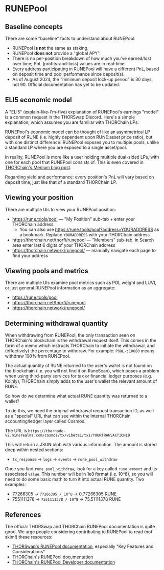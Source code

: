 # RUNEPool

## Baseline concepts

There are some "baseline" facts to understand about RUNEPool:

- RUNEPool **is not** the same as staking.
- RUNEPool **does not** provide a "global APY".
- There is no per-position breakdown of how much you've earned/lost over time; PnL (profits-and-loss) values are in real-time.
- Every address participating in RUNEPool will have a different PnL, based on deposit time and pool performance since deposit(s).
- As of August 2024, the "minimum deposit lock-up period" is 30 days, not 90.  Official documentation has yet to be updated.

## ELI5 economic model

A "ELI5" (explain-like-I'm-five) explanation of RUNEPool's earnings "model" is
a common request in the THORSwap Discord.  Here's a simple explanation, which
assumes you are familiar with THORChain LPs:

RUNEPool's economic model can be thought of like an asymmetrical LP deposit of
RUNE (i.e. highly dependent upon RUNE:asset price ratio), but with one distinct
difference: RUNEPool exposes you to multiple pools, unlike a standard LP where
you are exposed to a single asset/pool.

In reality, RUNEPool is more like a user holding multiple dual-sided LPs,
with one for each pool that RUNEPool consists of.  This is even covered in
[THORChain's Medium blog post](https://medium.com/thorchain/runepool-on-thorchain-bf8fef5587d5).

Regarding yield and performance: every position's PnL will vary based on
deposit time, just like that of a standard THORChain LP.

## Viewing your position

There are multiple UIs to view your RUNEPool position:

- <https://rune.tools/pool> &mdash; "My Position" sub-tab + enter your THORChain address
  - You can also use <https://rune.tools/pool?address=YOURADDRESS> as a bookmark.  Replace `YOURADDRESS` with your THORChain address
- <https://thorchain.net/thorfi/runepool> &mdash; "Members" sub-tab, in Search area enter last 6 digits of your THORChain address
- <https://thorchain.network/runepool/> &mdash; manually navigate each page to find your address

## Viewing pools and metrics

There are multiple UIs examine pool metrics such as POL weight and LUVI, or
just general RUNEPool information as an aggregate:

- <https://rune.tools/pool>
- <https://thorchain.net/thorfi/runepool>
- <https://thorchain.network/runepool/>

## Determining withdrawal quantity

When withdrawing from RUNEPool, the only transaction seen on THORChain's
blockchain is the withdrawal request itself.  This comes in the form of a memo
which instructs THORChain to initiate the withdrawal, and (effectively) the
percentage to withdraw.  For example: `POOL-:10000` means withdraw 100% from RUNEPool.

The actual quantity of RUNE returned to the user's wallet is not found on the
blockchain (i.e. you will not find it on RuneScan), which poses a problem when
using third-party services for tax or financial ledger purposes (e.g. Koinly);
THORChain simply adds to the user's wallet the relevant amount of RUNE.

So how do we determine what actual RUNE quantity was returned to a wallet?

To do this, we need the original withdrawal request transaction ID, as well as a
"special" URL that can see within the internal THORChain accounting/ledger
layer called Cosmos.

The URL is `https://thornode-v2.ninerealms.com/cosmos/tx/v1beta1/txs/YOURTRANSACTIONID`

This will return a JSON blob with various information.  The amount is stored
deep within nested sections:

- `tx_response` &rarr; `logs` &rarr; `events` &rarr; `rune_pool_withdraw`

Once you find `rune_pool_withdraw`, look for a key called `rune_amount` and its
associated `value`.  This number will be in 1e8 format (i.e. 10^8), so you will
need to do some basic math to turn it into actual RUNE quantity.  Two examples:

- 77266305 &rarr; `77266305 / 10^8` &rarr; 0.77266305 RUNE
- 7551111378 &rarr; `7551111378 / 10^8` &rarr; 75.51111378 RUNE

## References

The official THORSwap and THORChain RUNEPool documentation is quite good.  We
urge people considering contributing to RUNEPool to read (not skim!) these
resources:

- [THORSwap's RUNEPool documentation](https://docs.thorswap.finance/thorswap/thorswap/runepool), especially "Key Features and Considerations"
- [THORChain's RUNEPool documentation](https://docs.thorchain.org/thorchain-finance/runepool)
- [THORChain's RUNEPool Developer documentation](https://dev.thorchain.org/concepts/rune-pool.html)
